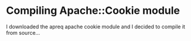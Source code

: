 
# Compiling Apache::Cookie module

I downloaded the apreq apache cookie module and I decided to compile it from source...









